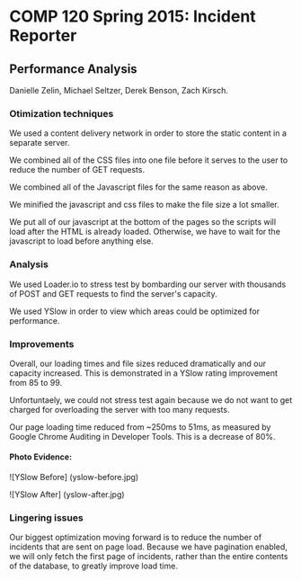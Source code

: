 # COMP 120 Spring 2015: Incident Reporter

## Performance Analysis

Danielle Zelin, Michael Seltzer, Derek Benson, Zach Kirsch.

### Otimization techniques

We used a content delivery network in order to store the static content in a separate server.

We combined all of the CSS files into one file before it serves to the user
to reduce the number of GET requests.

We combined all of the Javascript files for the same reason as above.

We minified the javascript and css files to make the file size a lot smaller.

We put all of our javascript at the bottom of the pages so the scripts will load after the HTML is already loaded. Otherwise, we have to wait for the javascript to load before anything else.

### Analysis

We used Loader.io to stress test by bombarding our server with thousands of POST and GET requests to find the server's capacity.

We used YSlow in order to view which areas could be optimized for performance.

### Improvements

Overall, our loading times and file sizes reduced dramatically and our capacity increased. This is demonstrated in a YSlow rating improvement from 85 to 99.

Unfortuntaely, we could not stress test again because we do not want to get charged for overloading the server with too many requests.

Our page loading time reduced from ~250ms to 51ms, as measured by Google Chrome Auditing in Developer Tools. This is a decrease of 80%.

#### Photo Evidence:

![YSlow Before]
(yslow-before.jpg)

![YSlow After]
(yslow-after.jpg)

### Lingering issues

Our biggest optimization moving forward is to reduce the number of incidents that are sent on page load. Because we have pagination enabled, we will only fetch the first page of incidents, rather than the entire contents of the database, to greatly improve load time.
